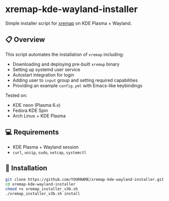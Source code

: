 # xremap-kde-wayland-installer

Simple installer script for [xremap](https://github.com/xremap/xremap) on KDE Plasma + Wayland.

## 📋 Overview

This script automates the installation of `xremap` including:
- Downloading and deploying pre-built `xremap` binary
- Setting up systemd user service
- Autostart integration for login
- Adding user to `input` group and setting required capabilities
- Providing an example `config.yml` with Emacs-like keybindings

Tested on:
- KDE neon (Plasma 6.x)
- Fedora KDE Spin
- Arch Linux + KDE Plasma

## 💻 Requirements

- KDE Plasma + Wayland session
- `curl`, `unzip`, `sudo`, `setcap`, `systemctl`

## 🚀 Installation

```bash
git clone https://github.com/YOURNAME/xremap-kde-wayland-installer.git
cd xremap-kde-wayland-installer
chmod +x xremap_installer_v3b.sh
./xremap_installer_v3b.sh install

